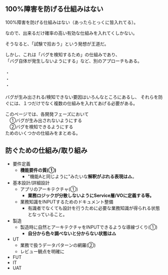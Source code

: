 ## 100%障害を防げる仕組みはない
100%障害を防げる仕組みはない（あったらとっくに皆入れてる）。

なので、出来るだけ確率の高い有効な仕組みを入れてくしかない。

そうなると、「試験で拾おう」という発想が王道だ。

しかし、これは「バグを検知するため」の仕組みであり、<br>「バグ自体が発生しないようにする」など、別のアプローチもある。
<br><br>
・<br>
・<br>
・<br>
<br>
バグが生み出される/検知できない要因はいろんなところにあるし、
それらを防ぐには、１つだけでなく複数の仕組みを入れてあげる必要がある。

このページでは、各開発フェーズにおいて<br>
　①バグが生み出されないようにする<br>
　②バグを検知できるようにする<br>
ためのいくつかの仕組みをまとめる。

## 防ぐための仕組み/取り組み
- 要件定義
  - **機能要件の質(①)**
    - "機能Aと同じように"みたいな**解釈がぶれる表現は△**。
- 基本設計/詳細設計
  - アプリのアーキテクチャ(①)
    - **業務ロジックが分散しないようにService層/VOに定義する等。**
  - 業務知識をINPUTするためのドキュメント整備
    - 有識者でなくても設計を行うために必要な業務知識が得られる状態となっていること。
- 製造
  - 製造時に自然とアーキテクチャをINPUTできるような導線づくり(①)
    - **自分から色々調べないと分からない状態は△**
- UT
  - 業務で扱うデータパターンの網羅(②)
  - レビュー観点を明確に
- FUT
- IT
- UAT
